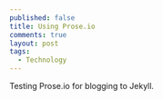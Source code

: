 ```yaml
---
published: false
title: Using Prose.io
comments: true
layout: post
tags: 
  - Technology
---
```


Testing Prose.io for blogging to Jekyll.